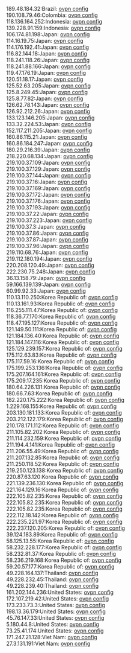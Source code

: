 189.48.184.32:Brazil: [ovpn config](vpn/189_48_184_32.ovpn)  
190.108.79.46:Colombia: [ovpn config](vpn/190_108_79_46.ovpn)  
118.136.164.252:Indonesia: [ovpn config](vpn/118_136_164_252.ovpn)  
139.228.91.159:Indonesia: [ovpn config](vpn/139_228_91_159.ovpn)  
106.174.81.198:Japan: [ovpn config](vpn/106_174_81_198.ovpn)  
114.16.19.75:Japan: [ovpn config](vpn/114_16_19_75.ovpn)  
114.176.192.41:Japan: [ovpn config](vpn/114_176_192_41.ovpn)  
116.82.144.18:Japan: [ovpn config](vpn/116_82_144_18.ovpn)  
118.241.118.26:Japan: [ovpn config](vpn/118_241_118_26.ovpn)  
118.241.88.166:Japan: [ovpn config](vpn/118_241_88_166.ovpn)  
119.47.176.19:Japan: [ovpn config](vpn/119_47_176_19.ovpn)  
120.51.18.17:Japan: [ovpn config](vpn/120_51_18_17.ovpn)  
125.52.63.205:Japan: [ovpn config](vpn/125_52_63_205.ovpn)  
125.8.249.45:Japan: [ovpn config](vpn/125_8_249_45.ovpn)  
125.8.77.82:Japan: [ovpn config](vpn/125_8_77_82.ovpn)  
126.62.78.143:Japan: [ovpn config](vpn/126_62_78_143.ovpn)  
126.92.212.26:Japan: [ovpn config](vpn/126_92_212_26.ovpn)  
133.123.146.205:Japan: [ovpn config](vpn/133_123_146_205.ovpn)  
133.32.224.53:Japan: [ovpn config](vpn/133_32_224_53.ovpn)  
152.117.211.205:Japan: [ovpn config](vpn/152_117_211_205.ovpn)  
160.86.115.21:Japan: [ovpn config](vpn/160_86_115_21.ovpn)  
160.86.184.247:Japan: [ovpn config](vpn/160_86_184_247.ovpn)  
180.29.216.39:Japan: [ovpn config](vpn/180_29_216_39.ovpn)  
218.220.68.134:Japan: [ovpn config](vpn/218_220_68_134.ovpn)  
219.100.37.109:Japan: [ovpn config](vpn/219_100_37_109.ovpn)  
219.100.37.129:Japan: [ovpn config](vpn/219_100_37_129.ovpn)  
219.100.37.144:Japan: [ovpn config](vpn/219_100_37_144.ovpn)  
219.100.37.16:Japan: [ovpn config](vpn/219_100_37_16.ovpn)  
219.100.37.169:Japan: [ovpn config](vpn/219_100_37_169.ovpn)  
219.100.37.172:Japan: [ovpn config](vpn/219_100_37_172.ovpn)  
219.100.37.176:Japan: [ovpn config](vpn/219_100_37_176.ovpn)  
219.100.37.193:Japan: [ovpn config](vpn/219_100_37_193.ovpn)  
219.100.37.22:Japan: [ovpn config](vpn/219_100_37_22.ovpn)  
219.100.37.223:Japan: [ovpn config](vpn/219_100_37_223.ovpn)  
219.100.37.3:Japan: [ovpn config](vpn/219_100_37_3.ovpn)  
219.100.37.86:Japan: [ovpn config](vpn/219_100_37_86.ovpn)  
219.100.37.87:Japan: [ovpn config](vpn/219_100_37_87.ovpn)  
219.100.37.96:Japan: [ovpn config](vpn/219_100_37_96.ovpn)  
219.110.68.76:Japan: [ovpn config](vpn/219_110_68_76.ovpn)  
219.112.180.194:Japan: [ovpn config](vpn/219_112_180_194.ovpn)  
220.208.120.49:Japan: [ovpn config](vpn/220_208_120_49.ovpn)  
222.230.75.248:Japan: [ovpn config](vpn/222_230_75_248.ovpn)  
36.13.158.79:Japan: [ovpn config](vpn/36_13_158_79.ovpn)  
59.166.139.139:Japan: [ovpn config](vpn/59_166_139_139.ovpn)  
60.99.92.33:Japan: [ovpn config](vpn/60_99_92_33.ovpn)  
110.13.110.250:Korea Republic of: [ovpn config](vpn/110_13_110_250.ovpn)  
110.13.161.93:Korea Republic of: [ovpn config](vpn/110_13_161_93.ovpn)  
116.255.111.47:Korea Republic of: [ovpn config](vpn/116_255_111_47.ovpn)  
118.36.77.170:Korea Republic of: [ovpn config](vpn/118_36_77_170.ovpn)  
118.47.195.127:Korea Republic of: [ovpn config](vpn/118_47_195_127.ovpn)  
121.149.50.111:Korea Republic of: [ovpn config](vpn/121_149_50_111.ovpn)  
121.184.136.40:Korea Republic of: [ovpn config](vpn/121_184_136_40.ovpn)  
121.184.147.116:Korea Republic of: [ovpn config](vpn/121_184_147_116.ovpn)  
125.129.239.157:Korea Republic of: [ovpn config](vpn/125_129_239_157.ovpn)  
175.112.63.83:Korea Republic of: [ovpn config](vpn/175_112_63_83.ovpn)  
175.117.59.16:Korea Republic of: [ovpn config](vpn/175_117_59_16.ovpn)  
175.199.253.136:Korea Republic of: [ovpn config](vpn/175_199_253_136.ovpn)  
175.207.164.161:Korea Republic of: [ovpn config](vpn/175_207_164_161.ovpn)  
175.209.17.235:Korea Republic of: [ovpn config](vpn/175_209_17_235.ovpn)  
180.64.226.131:Korea Republic of: [ovpn config](vpn/180_64_226_131.ovpn)  
180.66.7.63:Korea Republic of: [ovpn config](vpn/180_66_7_63.ovpn)  
182.220.175.222:Korea Republic of: [ovpn config](vpn/182_220_175_222.ovpn)  
1.229.168.155:Korea Republic of: [ovpn config](vpn/1_229_168_155.ovpn)  
203.130.181.133:Korea Republic of: [ovpn config](vpn/203_130_181_133.ovpn)  
203.212.122.179:Korea Republic of: [ovpn config](vpn/203_212_122_179.ovpn)  
210.178.171.112:Korea Republic of: [ovpn config](vpn/210_178_171_112.ovpn)  
211.105.82.202:Korea Republic of: [ovpn config](vpn/211_105_82_202.ovpn)  
211.114.232.159:Korea Republic of: [ovpn config](vpn/211_114_232_159.ovpn)  
211.194.4.141:Korea Republic of: [ovpn config](vpn/211_194_4_141.ovpn)  
211.206.55.49:Korea Republic of: [ovpn config](vpn/211_206_55_49.ovpn)  
211.207.132.85:Korea Republic of: [ovpn config](vpn/211_207_132_85.ovpn)  
211.250.118.52:Korea Republic of: [ovpn config](vpn/211_250_118_52.ovpn)  
219.250.123.138:Korea Republic of: [ovpn config](vpn/219_250_123_138.ovpn)  
220.87.63.120:Korea Republic of: [ovpn config](vpn/220_87_63_120.ovpn)  
221.139.236.130:Korea Republic of: [ovpn config](vpn/221_139_236_130.ovpn)  
221.164.129.16:Korea Republic of: [ovpn config](vpn/221_164_129_16.ovpn)  
222.105.82.235:Korea Republic of: [ovpn config](vpn/222_105_82_235.ovpn)  
222.105.82.235:Korea Republic of: [ovpn config](vpn/222_105_82_235.ovpn)  
222.105.82.235:Korea Republic of: [ovpn config](vpn/222_105_82_235.ovpn)  
222.112.18.142:Korea Republic of: [ovpn config](vpn/222_112_18_142.ovpn)  
222.235.221.97:Korea Republic of: [ovpn config](vpn/222_235_221_97.ovpn)  
222.237.120.205:Korea Republic of: [ovpn config](vpn/222_237_120_205.ovpn)  
39.124.183.89:Korea Republic of: [ovpn config](vpn/39_124_183_89.ovpn)  
58.125.13.55:Korea Republic of: [ovpn config](vpn/58_125_13_55.ovpn)  
58.232.228.177:Korea Republic of: [ovpn config](vpn/58_232_228_177.ovpn)  
58.232.81.37:Korea Republic of: [ovpn config](vpn/58_232_81_37.ovpn)  
58.236.219.168:Korea Republic of: [ovpn config](vpn/58_236_219_168.ovpn)  
59.20.57.177:Korea Republic of: [ovpn config](vpn/59_20_57_177.ovpn)  
49.228.164.137:Thailand: [ovpn config](vpn/49_228_164_137.ovpn)  
49.228.232.45:Thailand: [ovpn config](vpn/49_228_232_45.ovpn)  
49.228.239.40:Thailand: [ovpn config](vpn/49_228_239_40.ovpn)  
161.202.144.236:United States: [ovpn config](vpn/161_202_144_236.ovpn)  
172.107.219.42:United States: [ovpn config](vpn/172_107_219_42.ovpn)  
173.233.73.3:United States: [ovpn config](vpn/173_233_73_3.ovpn)  
198.13.36.179:United States: [ovpn config](vpn/198_13_36_179.ovpn)  
45.76.147.33:United States: [ovpn config](vpn/45_76_147_33.ovpn)  
5.180.44.8:United States: [ovpn config](vpn/5_180_44_8.ovpn)  
73.25.41.174:United States: [ovpn config](vpn/73_25_41_174.ovpn)  
171.247.21.128:Viet Nam: [ovpn config](vpn/171_247_21_128.ovpn)  
27.3.131.191:Viet Nam: [ovpn config](vpn/27_3_131_191.ovpn)  
